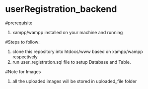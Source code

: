 # userRegistration_backend

#prerequisite

1. xampp/wampp installed on your machine and running


#Steps to follow:
1. clone this repository into htdocs/www based on xampp/wampp respectively
2. run user_registration.sql file to setup Database and Table.


#Note for Images
1. all the uploaded images will be stored in uploaded_file folder
